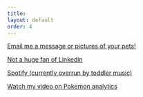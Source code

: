 ```yaml
---
title: 
layout: default
order: 4
---
```


 
<a href="mailto:molls12@gmail.com">Email me a message or pictures of your pets!</a>

<a href="https://www.linkedin.com/in/molly-prower/">Not a huge fan of Linkedin</a>

<a href="https://open.spotify.com/user/pandakabobs?si=f93d5033d01e4934">Spotify (currently overrun by toddler music)</a>

<a href="https://www.youtube.com/watch?v=wq5Ddd7CJvE&t=337s">Watch my video on Pokemon analytics</a>

